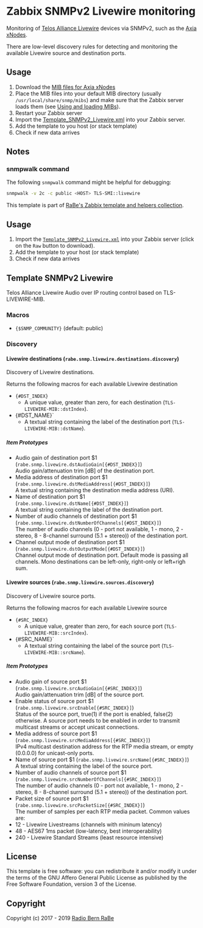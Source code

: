 # Zabbix SNMPv2 Livewire monitoring
Monitoring of [Telos Alliance
Livewire](https://www.telosalliance.com/Axia/Livewire-AoIP-Networking) devices
via SNMPv2, such as the [Axia
xNodes](https://www.telosalliance.com/Axia/xNodes).

There are low-level discovery rules for detecting and monitoring the available
Livewire source and destination ports.

## Usage
1. Download the [MIB files for Axia
   xNodes](https://www.telosalliance.com/support/xNode-MIB-Files-for-SNMP-Support) 
2. Place the MIB files into your default MIB directory (usually
   `/usr/local/share/snmp/mibs`) and make sure that the Zabbix server loads
   them (see [Using and loading
   MIBs](http://www.net-snmp.org/wiki/index.php/TUT:Using_and_loading_MIBS)).
3. Restart your Zabbix server
4. Import the [Template_SNMPv2_Livewire.xml](Template_SNMPv2_Livewire.xml) into your Zabbix server.
5. Add the template to you host (or stack template)
6. Check if new data arrives

## Notes
### snmpwalk command
The following `snmpwalk` command might be helpful for debugging:
```bash
snmpwalk -v 2c -c public <HOST> TLS-SMI::livewire
```

This template is part of [RaBe's Zabbix template and helpers
collection](https://github.com/radiorabe/rabe-zabbix).

## Usage

1. Import the [`Template_SNMPv2_Livewire.xml`](Template_SNMPv2_Livewire.xml)
   into your Zabbix server (click on the `Raw` button to download).
2. Add the template to your host (or stack template)
3. Check if new data arrives

## Template SNMPv2 Livewire
Telos Alliance Livewire Audio over IP routing control based on TLS-LIVEWIRE-MIB.
### Macros
* `{$SNMP_COMMUNITY}` (default: public)
### Discovery
#### Livewire destinations (`rabe.snmp.livewire.destinations.discovery`)
Discovery of Livewire destinations.

Returns the following macros for each available Livewire destination
* `{#DST_INDEX}`
  * A unique value, greater than zero, for each destination (`TLS-LIVEWIRE-MIB::dstIndex`).
* {#DST_NAME}`
  * A textual string containing the label of the destination port (`TLS-LIVEWIRE-MIB::dstName`).
##### Item Prototypes
* Audio gain of destination port $1 (`rabe.snmp.livewire.dstAudioGain[{#DST_INDEX}]`)  
  Audio gain/attenuation trim [dB] of the destination port.
* Media address of destination port $1 (`rabe.snmp.livewire.dstMediaAddress[{#DST_INDEX}]`)  
  A textual string containing the destination media address (URI).
* Name of destination port $1 (`rabe.snmp.livewire.dstName[{#DST_INDEX}]`)  
  A textual string containing the label of the destination port.
* Number of audio channels of destination port $1 (`rabe.snmp.livewire.dstNumberOfChannels[{#DST_INDEX}]`)  
  The number of audio channels (0 - port not available, 1 - mono, 2 - stereo, 8 - 8-channel surround (5.1 + stereo)) of the destination port.
* Channel output mode of destination port $1 (`rabe.snmp.livewire.dstOutputMode[{#DST_INDEX}]`)  
  Channel output mode of destination port. Default mode is passing all channels. Mono destinations can be left-only, right-only or left+righ sum.
#### Livewire sources (`rabe.snmp.livewire.sources.discovery`)
Discovery of Livewire source ports.

Returns the following macros for each available Livewire source
* `{#SRC_INDEX}`
  * A unique value, greater than zero, for each source port (`TLS-LIVEWIRE-MIB::srcIndex`).
* {#SRC_NAME}`
  * A textual string containing the label of the source port (`TLS-LIVEWIRE-MIB::srcName`).
##### Item Prototypes
* Audio gain of source port $1 (`rabe.snmp.livewire.srcAudioGain[{#SRC_INDEX}]`)  
  Audio gain/attenuation trim [dB] of the source port.
* Enable status of source port $1 (`rabe.snmp.livewire.srcEnable[{#SRC_INDEX}]`)  
  Status of the source port, true(1) if the port is enabled, false(2) otherwise. A source port needs to be enabled in order to transmit multicast streams or accept unicast connections.
* Media address of source port $1 (`rabe.snmp.livewire.srcMediaAddress[{#SRC_INDEX}]`)  
  IPv4 multicast destination address for the RTP media stream, or empty (0.0.0.0) for unicast-only ports.
* Name of source port $1 (`rabe.snmp.livewire.srcName[{#SRC_INDEX}]`)  
  A textual string containing the label of the source port.
* Number of audio channels of source port $1 (`rabe.snmp.livewire.srcNumberOfChannels[{#SRC_INDEX}]`)  
  The number of audio channels (0 - port not available, 1 - mono, 2 - stereo, 8 - 8-channel surround (5.1 + stereo)) of the destination port.
* Packet size of source port $1 (`rabe.snmp.livewire.srcPacketSize[{#SRC_INDEX}]`)  
  The number of samples per each RTP media packet.
Common values are:
* 12 - Livewire Livestreams (channels with mininum latency)
* 48 - AES67 1ms packet (low-latency, best interoperability)
* 240 - Livewire Standard Streams (least resource intensive)

## License
This template is free software: you can redistribute it and/or modify it under
the terms of the GNU Affero General Public License as published by the Free
Software Foundation, version 3 of the License.

## Copyright
Copyright (c) 2017 - 2019 [Radio Bern RaBe](http://www.rabe.ch)
